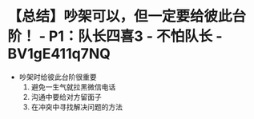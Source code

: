 # 【总结】吵架可以，但一定要给彼此台阶！ - P1：队长四喜3 - 不怕队长 - BV1gE411q7NQ

-   吵架时给彼此台阶很重要
    1.  避免一生气就拉黑微信电话
    2.  沟通中要给对方留面子
    3.  在冲突中寻找解决问题的方法